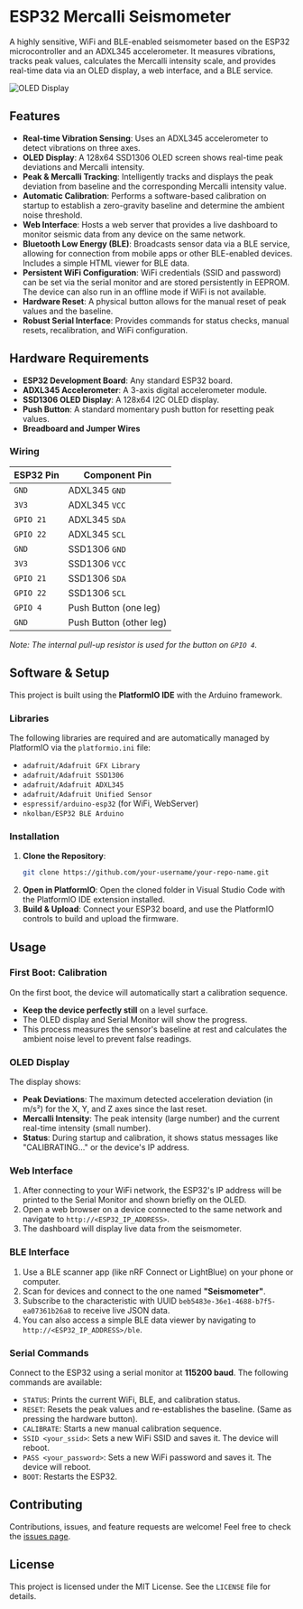 # ESP32 Mercalli Seismometer

A highly sensitive, WiFi and BLE-enabled seismometer based on the ESP32 microcontroller and an ADXL345 accelerometer. It measures vibrations, tracks peak values, calculates the Mercalli intensity scale, and provides real-time data via an OLED display, a web interface, and a BLE service.

![OLED Display](https://i.imgur.com/your-image-link.jpg) <!-- Placeholder: You can add a screenshot of your project here -->

## Features

- **Real-time Vibration Sensing**: Uses an ADXL345 accelerometer to detect vibrations on three axes.
- **OLED Display**: A 128x64 SSD1306 OLED screen shows real-time peak deviations and Mercalli intensity.
- **Peak & Mercalli Tracking**: Intelligently tracks and displays the peak deviation from baseline and the corresponding Mercalli intensity value.
- **Automatic Calibration**: Performs a software-based calibration on startup to establish a zero-gravity baseline and determine the ambient noise threshold.
- **Web Interface**: Hosts a web server that provides a live dashboard to monitor seismic data from any device on the same network.
- **Bluetooth Low Energy (BLE)**: Broadcasts sensor data via a BLE service, allowing for connection from mobile apps or other BLE-enabled devices. Includes a simple HTML viewer for BLE data.
- **Persistent WiFi Configuration**: WiFi credentials (SSID and password) can be set via the serial monitor and are stored persistently in EEPROM. The device can also run in an offline mode if WiFi is not available.
- **Hardware Reset**: A physical button allows for the manual reset of peak values and the baseline.
- **Robust Serial Interface**: Provides commands for status checks, manual resets, recalibration, and WiFi configuration.

## Hardware Requirements

- **ESP32 Development Board**: Any standard ESP32 board.
- **ADXL345 Accelerometer**: A 3-axis digital accelerometer module.
- **SSD1306 OLED Display**: A 128x64 I2C OLED display.
- **Push Button**: A standard momentary push button for resetting peak values.
- **Breadboard and Jumper Wires**

### Wiring

| ESP32 Pin | Component Pin      |
|-----------|--------------------|
| `GND`     | ADXL345 `GND`      |
| `3V3`     | ADXL345 `VCC`      |
| `GPIO 21` | ADXL345 `SDA`      |
| `GPIO 22` | ADXL345 `SCL`      |
| `GND`     | SSD1306 `GND`      |
| `3V3`     | SSD1306 `VCC`      |
| `GPIO 21` | SSD1306 `SDA`      |
| `GPIO 22` | SSD1306 `SCL`      |
| `GPIO 4`  | Push Button (one leg) |
| `GND`     | Push Button (other leg) |

*Note: The internal pull-up resistor is used for the button on `GPIO 4`.*

## Software & Setup

This project is built using the **PlatformIO IDE** with the Arduino framework.

### Libraries

The following libraries are required and are automatically managed by PlatformIO via the `platformio.ini` file:
- `adafruit/Adafruit GFX Library`
- `adafruit/Adafruit SSD1306`
- `adafruit/Adafruit ADXL345`
- `adafruit/Adafruit Unified Sensor`
- `espressif/arduino-esp32` (for WiFi, WebServer)
- `nkolban/ESP32 BLE Arduino`

### Installation

1.  **Clone the Repository**:
    ```bash
    git clone https://github.com/your-username/your-repo-name.git
    ```
2.  **Open in PlatformIO**: Open the cloned folder in Visual Studio Code with the PlatformIO IDE extension installed.
3.  **Build & Upload**: Connect your ESP32 board, and use the PlatformIO controls to build and upload the firmware.

## Usage

### First Boot: Calibration

On the first boot, the device will automatically start a calibration sequence.
- **Keep the device perfectly still** on a level surface.
- The OLED display and Serial Monitor will show the progress.
- This process measures the sensor's baseline at rest and calculates the ambient noise level to prevent false readings.

### OLED Display

The display shows:
- **Peak Deviations**: The maximum detected acceleration deviation (in m/s²) for the X, Y, and Z axes since the last reset.
- **Mercalli Intensity**: The peak intensity (large number) and the current real-time intensity (small number).
- **Status**: During startup and calibration, it shows status messages like "CALIBRATING..." or the device's IP address.

### Web Interface

1.  After connecting to your WiFi network, the ESP32's IP address will be printed to the Serial Monitor and shown briefly on the OLED.
2.  Open a web browser on a device connected to the same network and navigate to `http://<ESP32_IP_ADDRESS>`.
3.  The dashboard will display live data from the seismometer.

### BLE Interface

1.  Use a BLE scanner app (like nRF Connect or LightBlue) on your phone or computer.
2.  Scan for devices and connect to the one named **"Seismometer"**.
3.  Subscribe to the characteristic with UUID `beb5483e-36e1-4688-b7f5-ea07361b26a8` to receive live JSON data.
4.  You can also access a simple BLE data viewer by navigating to `http://<ESP32_IP_ADDRESS>/ble`.

### Serial Commands

Connect to the ESP32 using a serial monitor at **115200 baud**. The following commands are available:

- `STATUS`: Prints the current WiFi, BLE, and calibration status.
- `RESET`: Resets the peak values and re-establishes the baseline. (Same as pressing the hardware button).
- `CALIBRATE`: Starts a new manual calibration sequence.
- `SSID <your_ssid>`: Sets a new WiFi SSID and saves it. The device will reboot.
- `PASS <your_password>`: Sets a new WiFi password and saves it. The device will reboot.
- `BOOT`: Restarts the ESP32.

## Contributing

Contributions, issues, and feature requests are welcome! Feel free to check the [issues page](https://github.com/your-username/your-repo-name/issues).

## License

This project is licensed under the MIT License. See the `LICENSE` file for details.
